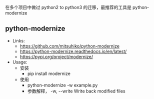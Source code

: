 在多个项目中做过 python2 to python3 的迁移，最推荐的工具是 python-modernize

## python-modernize
- Links:
  - https://github.com/mitsuhiko/python-modernize
  - https://python-modernize.readthedocs.io/en/latest/
  - https://pypi.org/project/modernize/
- Usage:
  - 安装
    - pip install modernize
  - 使用
    - python-modernize -w example.py
    - 参数解释， -w, --write Write back modified files
